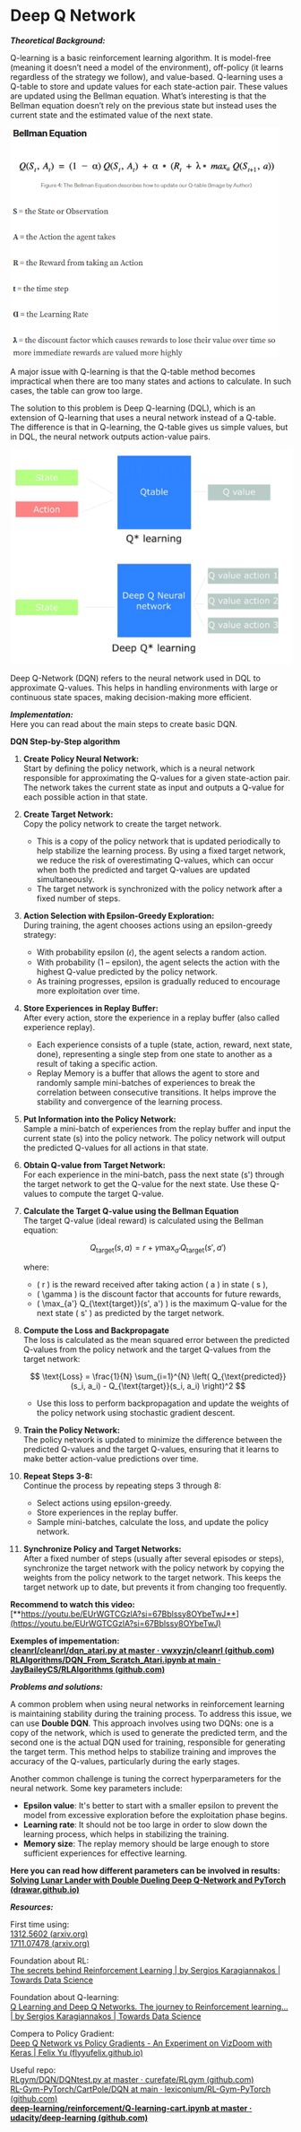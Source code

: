 # Deep Q Network

***Theoretical Background:***

Q-learning is a basic reinforcement learning algorithm. It is model-free (meaning it doesn’t need a model of the environment), off-policy (it learns regardless of the strategy we follow), and value-based. Q-learning uses a Q-table to store and update values for each state-action pair. These values are updated using the Bellman equation. What’s interesting is that the Bellman equation doesn’t rely on the previous state but instead uses the current state and the estimated value of the next state.

![image1](../../assets/DQN/image1.png)

A major issue with Q-learning is that the Q-table method becomes impractical when there are too many states and actions to calculate. In such cases, the table can grow too large.

The solution to this problem is Deep Q-learning (DQL), which is an extension of Q-learning that uses a neural network instead of a Q-table. The difference is that in Q-learning, the Q-table gives us simple values, but in DQL, the neural network outputs action-value pairs.

![image2](../../assets/DQN/image2.png)

Deep Q-Network (DQN) refers to the neural network used in DQL to approximate Q-values. This helps in handling environments with large or continuous state spaces, making decision-making more efficient.

***Implementation:***  
Here you can read about the main steps to create basic DQN.

**DQN Step-by-Step algorithm**  

1. **Create Policy Neural Network:**  
   Start by defining the policy network, which is a neural network responsible for approximating the Q-values for a given state-action pair. The network takes the current state as input and outputs a Q-value for each possible action in that state.  
2. **Create Target Network:**  
   Copy the policy network to create the target network.  
   * This is a copy of the policy network that is updated periodically to help stabilize the learning process. By using a fixed target network, we reduce the risk of overestimating Q-values, which can occur when both the predicted and target Q-values are updated simultaneously.  
   * The target network is synchronized with the policy network after a fixed number of steps.  
3. **Action Selection with Epsilon-Greedy Exploration:**  
   During training, the agent chooses actions using an epsilon-greedy strategy:  
   * With probability epsilon (𝜖), the agent selects a random action.  
   * With probability (1 – epsilon), the agent selects the action with the highest Q-value predicted by the policy network.  
   * As training progresses, epsilon is gradually reduced to encourage more exploitation over time.  
4. **Store Experiences in Replay Buffer:**  
   After every action, store the experience in a replay buffer (also called experience replay).  
   * Each experience consists of a tuple (state, action, reward, next state, done), representing a single step from one state to another as a result of taking a specific action.  
   * Replay Memory is a buffer that allows the agent to store and randomly sample mini-batches of experiences to break the correlation between consecutive transitions. It helps improve the stability and convergence of the learning process.  
5. **Put Information into the Policy Network:**  
   Sample a mini-batch of experiences from the replay buffer and input the current state (s) into the policy network. The policy network will output the predicted Q-values for all actions in that state.  
6. **Obtain Q-value from Target Network:**  
   For each experience in the mini-batch, pass the next state (s') through the target network to get the Q-value for the next state. Use these Q-values to compute the target Q-value.  
7. **Calculate the Target Q-value using the Bellman Equation**  
   The target Q-value (ideal reward) is calculated using the Bellman equation:

   $$
   Q_{\text{target}}(s, a) = r + \gamma \max_{a'} Q_{\text{target}}(s', a')
   $$

   where:

   * \( r \) is the reward received after taking action \( a \) in state \( s \),
   * \( \gamma \) is the discount factor that accounts for future rewards,
   * \( \max_{a'} Q_{\text{target}}(s', a') \) is the maximum Q-value for the next state \( s' \) as predicted by the target network.

8. **Compute the Loss and Backpropagate**  
   The loss is calculated as the mean squared error between the predicted Q-values from the policy network and the target Q-values from the target network:

   $$
   \text{Loss} = \frac{1}{N} \sum_{i=1}^{N} \left( Q_{\text{predicted}}(s_i, a_i) - Q_{\text{target}}(s_i, a_i) \right)^2
   $$

   * Use this loss to perform backpropagation and update the weights of the policy network using stochastic gradient descent.

9. **Train the Policy Network:**  
   The policy network is updated to minimize the difference between the predicted Q-values and the target Q-values, ensuring that it learns to make better action-value predictions over time.  
10. **Repeat Steps 3-8:**  
    Continue the process by repeating steps 3 through 8:  
    * Select actions using epsilon-greedy.  
    * Store experiences in the replay buffer.  
    * Sample mini-batches, calculate the loss, and update the policy network.  
11. **Synchronize Policy and Target Networks:**  
    After a fixed number of steps (usually after several episodes or steps), synchronize the target network with the policy network by copying the weights from the policy network to the target network. This keeps the target network up to date, but prevents it from changing too frequently.

**Recommend to watch this video:**  
[**https://youtu.be/EUrWGTCGzlA?si=67Bblssy8OYbeTwJ**](https://youtu.be/EUrWGTCGzlA?si=67Bblssy8OYbeTwJ)

**Exemples of impementation:**  
[**cleanrl/cleanrl/dqn\_atari.py at master · vwxyzjn/cleanrl (github.com)**](https://github.com/vwxyzjn/cleanrl/blob/master/cleanrl/dqn_atari.py)  
[**RLAlgorithms/DQN\_From\_Scratch\_Atari.ipynb at main · JayBaileyCS/RLAlgorithms (github.com)**](https://github.com/JayBaileyCS/RLAlgorithms/blob/main/DQN_From_Scratch_Atari.ipynb)

***Problems and solutions:***

A common problem when using neural networks in reinforcement learning is maintaining stability during the training process. To address this issue, we can use **Double DQN**. This approach involves using two DQNs: one is a copy of the network, which is used to generate the predicted term, and the second one is the actual DQN used for training, responsible for generating the target term. This method helps to stabilize training and improves the accuracy of the Q-values, particularly during the early stages.

Another common challenge is tuning the correct hyperparameters for the neural network. Some key parameters include:

* **Epsilon value**: It's better to start with a smaller epsilon to prevent the model from excessive exploration before the exploitation phase begins.  
* **Learning rate**: It should not be too large in order to slow down the learning process, which helps in stabilizing the training.  
* **Memory size**: The replay memory should be large enough to store sufficient experiences for effective learning.

**Here you can read how different parameters can be involved in results:**  
[**Solving Lunar Lander with Double Dueling Deep Q-Network and PyTorch (drawar.github.io)**](https://drawar.github.io/blog/2019/05/12/lunar-lander-dqn.html)

***Resources:***

First time using:  
[1312.5602 (arxiv.org)](https://arxiv.org/pdf/1312.5602)  
[1711.07478 (arxiv.org)](https://arxiv.org/pdf/1711.07478)

Foundation about RL:  
[The secrets behind Reinforcement Learning | by Sergios Karagiannakos | Towards Data Science](https://towardsdatascience.com/the-secrets-behind-reinforcement-learning-25b87befb2d3)

Foundation about Q-learning:  
[Q Learning and Deep Q Networks. The journey to Reinforcement learning… | by Sergios Karagiannakos | Towards Data Science](https://towardsdatascience.com/q-learning-and-deep-q-networks-436380e8396a)

Compera to Policy Gradient:  
[Deep Q Network vs Policy Gradients \- An Experiment on VizDoom with Keras | Felix Yu (flyyufelix.github.io)](https://flyyufelix.github.io/2017/10/12/dqn-vs-pg.html)

Useful repo:  
[RLgym/DQN/DQNtest.py at master · curefate/RLgym (github.com)](https://github.com/curefate/RLgym/blob/master/DQN/DQNtest.py)  
[RL-Gym-PyTorch/CartPole/DQN at main · lexiconium/RL-Gym-PyTorch (github.com)](https://github.com/lexiconium/RL-Gym-PyTorch/tree/main/CartPole/DQN)  
[**deep-learning/reinforcement/Q-learning-cart.ipynb at master · udacity/deep-learning (github.com)**](https://github.com/udacity/deep-learning/blob/master/reinforcement/Q-learning-cart.ipynb)  
